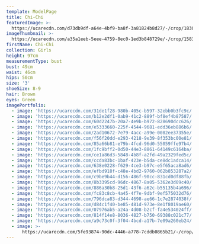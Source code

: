 ```yaml
---
template: ModelPage
title: Chi-Chi
featuredImage: >-
  https://ucarecdn.com/d73db9df-a64e-4bf9-ba8f-3a81824b8d27/-/crop/1830x867/0,0/-/preview/
imageThumbnail: >-
  https://ucarecdn.com/a35a1eeb-5eee-4759-8ec0-1ed3b848729e/-/crop/1583x1807/65,0/-/preview/
firstName: Chi-Chi
collection: Girls
height: 97cm
measurementType: bust
bust: 49cm
waist: 46cm
hips: 50cm
size: '3'
shoeSize: 8-9
hair: Brown
eyes: Green
imagePortfolio:
  - image: 'https://ucarecdn.com/31de1f28-980b-405c-b597-32ebb0b3fc9c/'
  - image: 'https://ucarecdn.com/b12e2df1-0ab9-41c2-889f-bf8ef4b87587/'
  - image: 'https://ucarecdn.com/60d2247b-20a7-4e9b-b972-828690dcc626/'
  - image: 'https://ucarecdn.com/e5333660-225f-4544-9681-edd36eb886b6/'
  - image: 'https://ucarecdn.com/2ad10672-7e79-4acc-a99e-0082ee37355e/'
  - image: 'https://ucarecdn.com/f56f20dd-e293-4218-9e39-8f353bc00e81/'
  - image: 'https://ucarecdn.com/85a66b81-e79b-4fcd-96d0-55059ffe97b4/'
  - image: 'https://ucarecdn.com/1fc9bff2-0d50-44e3-8861-64149c6164ba/'
  - image: 'https://ucarecdn.com/ce1a86d3-5848-4b8f-a2fd-49a2329fed5c/'
  - image: 'https://ucarecdn.com/ccda83bc-1baf-423e-b5da-ce8dc1adca14/'
  - image: 'https://ucarecdn.com/638e0228-f629-4ce3-b97c-e5f65aca8ad6/'
  - image: 'https://ucarecdn.com/efbd918f-c48e-4bd2-9760-062b853287a2/'
  - image: 'https://ucarecdn.com/c9be9b44-d156-486f-90cc-831cd0df88fb/'
  - image: 'https://ucarecdn.com/8b3395cd-96dc-4867-8a05-5362e3d09c40/'
  - image: 'https://ucarecdn.com/886a30b8-25d1-43f6-a62c-b55135b4a696/'
  - image: 'https://ucarecdn.com/fc83c8cb-4a45-4f7e-9dbf-9ef575032d76/'
  - image: 'https://ucarecdn.com/796dca83-d344-4698-ae66-1c7e2874038f/'
  - image: 'https://ucarecdn.com/d84c1f40-be85-481d-973e-8e1f8019ae60/'
  - image: 'https://ucarecdn.com/07976ab5-a24a-4d08-b2cf-fa4e534024ff/'
  - image: 'https://ucarecdn.com/814f14e8-8036-4827-b750-69388c021c77/'
  - image: 'https://ucarecdn.com/a9c73c0f-3f04-4bcd-a17b-7e09a260eb24/'
  - image: >-
      https://ucarecdn.com/5fe93874-90dc-4446-a778-7cddb0865b21/-/crop/476x375/964,0/-/preview/
---
```


